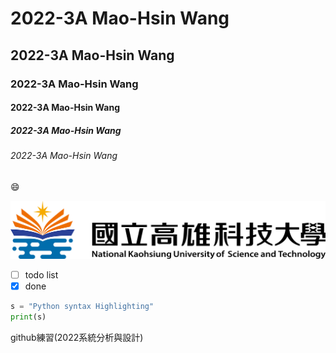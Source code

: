 # 2022-3A Mao-Hsin Wang
## 2022-3A Mao-Hsin Wang
### 2022-3A Mao-Hsin Wang
#### 2022-3A Mao-Hsin Wang
##### 2022-3A Mao-Hsin Wang
###### 2022-3A Mao-Hsin Wang

:smile:

![NKUST](nkust.png "nkust")

- [ ] todo list
- [X] done

```python
s = "Python syntax Highlighting"
print(s)
```

github練習(2022系統分析與設計)
